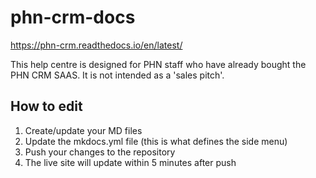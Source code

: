 # phn-crm-docs

https://phn-crm.readthedocs.io/en/latest/ 
 
This help centre is designed for PHN staff who have already bought the PHN CRM SAAS. It is not intended as a 'sales pitch'.

## How to edit

1. Create/update your MD files
2. Update the mkdocs.yml file (this is what defines the side menu)
3. Push your changes to the repository
4. The live site will update within 5 minutes after push